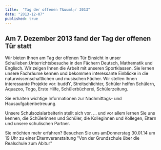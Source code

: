 ```yaml
---
title:  "Tag der offenen T&uuml;r 2013"
date: "2013-12-07"
published: true
---
```


## Am 7. Dezember 2013 fand der Tag der offenen T&uuml;r statt

Wir bieten Ihnen am Tag der offenen T&uuml;r Einsicht in unser Schulleben:Unterrichtsbesuche in den F&auml;chern Deutsch, Mathematik und Englisch. 
Wir zeigen Ihnen die Arbeit mit unseren Sportklassen. 
Sie lernen unsere Fachr&auml;ume kennen und bekommen interessante Einblicke in die naturwissenschaftlichen und musischen F&auml;cher. 
Wir stellen Ihnen interessante Projekte vor: buddY, Streitschlichter, Sch&uuml;ler helfen Sch&uuml;lern, Aquazoo, Togo, Erste Hilfe, Sch&uuml;lerb&uuml;cherei, Sch&uuml;lerzeitung. 

Sie erhalten wichtige Informationen zur Nachmittags- und Hausaufgabenbetreuung.

Unsere Schulsozialarbeiterin stellt sich vor.
... und vor allem lernen Sie uns kennen, die Sch&uuml;lerinnen und Sch&uuml;ler, die Kolleginnen und Kollegen, Eltern und unsere schulischen Partner.

Sie m&ouml;chten mehr erfahren? Besuchen Sie uns amDonnerstag 30.01.14 um 19 Uhr zu einer Elternveranstaltung "Von der Grundschule &uuml;ber die Realschule zum Abitur" 

